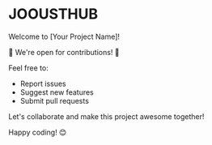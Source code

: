 # JOOUSTHUB

Welcome to [Your Project Name]!

🚀 We're open for contributions! 🚀

Feel free to:
- Report issues
- Suggest new features
- Submit pull requests

Let's collaborate and make this project awesome together!

Happy coding! 😊
